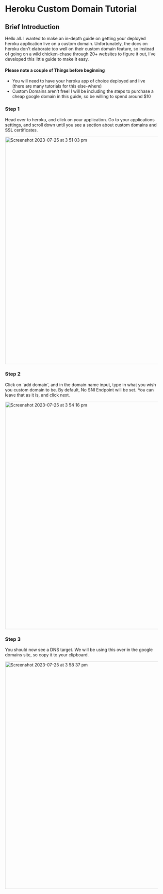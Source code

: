# Heroku Custom Domain Tutorial

## Brief Introduction

Hello all. I wanted to make an in-depth guide on getting your deployed heroku application live on a custom domain. Unfortunately, the docs on heroku don't elaborate too well on their custom domain feature, so instead of going on a wild chicken-chase through 20+ websites to figure it out, I've developed this little guide to make it easy.

#### Please note a couple of Things before beginning
- You will need to have your heroku app of choice deployed and live (there are many tutorials for this else-where)
- Custom Domains aren't free! I will be including the steps to purchase a cheap google domain in this guide, so be willing to spend around $10

### Step 1

Head over to heroku, and click on your application. Go to your applications settings, and scroll down until you see a section about custom domains and SSL certificates.

<img width="750" alt="Screenshot 2023-07-25 at 3 51 03 pm" src="https://github.com/ThomasSzentirmay/Heroku-CustomDomain-Tut/assets/132217664/4de18d32-14c0-4e47-93b5-8a897846444a">

### Step 2

Click on 'add domain', and in the domain name input, type in what you wish you custom domain to be. By default, No SNI Endpoint will be set. You can leave that as it is, and click next.

<img width="750" alt="Screenshot 2023-07-25 at 3 54 16 pm" src="https://github.com/ThomasSzentirmay/Heroku-CustomDomain-Tut/assets/132217664/3b02a75a-a0af-4c71-b344-e797b50dcdf5">

### Step 3 

You should now see a DNS target. We will be using this over in the google domains site, so copy it to your clipboard.

<img width="750" alt="Screenshot 2023-07-25 at 3 58 37 pm" src="https://github.com/ThomasSzentirmay/Heroku-CustomDomain-Tut/assets/132217664/55837b4c-b8ec-414d-9f78-e2e8b9dfb50a">

